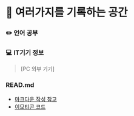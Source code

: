 # :notebook_with_decorative_cover: 여러가지를 기록하는 공간
### :pencil2: 언어 공부

### :computer: IT기기 정보
>[PC 외부 기기]

### READ.md 
<ul>
  <li><a href="https://bskyvision.com/1140">마크다운 작성 참고</a></li>
  <li><a href="https://www.webfx.com/tools/emoji-cheat-sheet">이모티콘 코드</a></li>
</ul>
